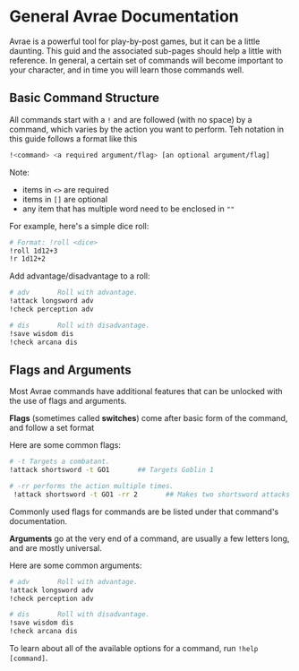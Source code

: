 # General Avrae Documentation

Avrae is a powerful tool for play-by-post games, but it can be a little daunting. This guid and the associated sub-pages should help a little with reference. In general, a certain set of commands will become important to your character, and in time you will learn those commands well.

## Basic Command Structure

All commands start with a `!` and are followed (with no space) by a command, which varies by the action you want to perform. Teh notation in this guide follows a format like this

```sh
!<command> <a required argument/flag> [an optional argument/flag]
```

Note:

- items in `<>` are required
- items in `[]` are optional
- any item that has multiple word need to be enclosed in `""`

For example, here's a simple dice roll:
```sh
# Format: !roll <dice>
!roll 1d12+3
!r 1d12+2
```

Add advantage/disadvantage to a roll:
```sh
# adv       Roll with advantage.
!attack longsword adv
!check perception adv

# dis       Roll with disadvantage.
!save wisdom dis
!check arcana dis
```

## Flags and Arguments
Most Avrae commands have additional features that can be unlocked with the use of flags and arguments.

**Flags** (sometimes called **switches**) come after basic form of the command, and follow a set format

Here are some common flags:

```sh
# -t Targets a combatant.
!attack shortsword -t GO1       ## Targets Goblin 1

# -rr performs the action multiple times.
 !attack shortsword -t GO1 -rr 2       ## Makes two shortsword attacks on Goblin 1
```
Commonly used flags for commands are be listed under that command's documentation.

**Arguments** go at the very end of a command, are usually a few letters long, and are mostly universal.

Here are some common arguments:
```sh
# adv       Roll with advantage.
!attack longsword adv
!check perception adv

# dis       Roll with disadvantage.
!save wisdom dis
!check arcana dis
```

To learn about all of the available options for a command, run `!help [command]`.